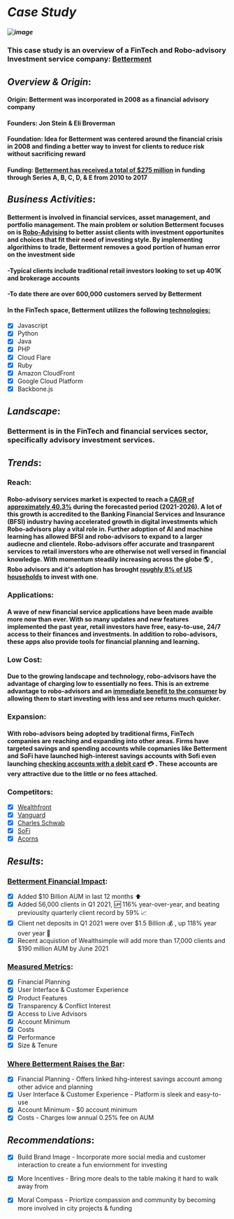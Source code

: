 # _**Case Study**_ 
##### ![image](https://user-images.githubusercontent.com/81876252/115085499-44d30b80-9ed0-11eb-85d2-43192febf900.png)

### This case study is an overview of a FinTech and Robo-advisory Investment service company: [Betterment](https://www.betterment.com/)
## _**Overview & Origin**_:
#### Origin: Betterment was incorporated in 2008 as a financial advisory company 
#### Founders: Jon Stein & Eli Broverman 
#### Foundation: Idea for Betterment was centered around the financial crisis in 2008 and finding a better way to invest for clients to reduce risk without sacrificing reward 
#### Funding: [Betterment has received a total of $275 million](https://www.crunchbase.com/organization/betterment/company_financials) in funding through Series A, B, C, D, & E from 2010 to 2017

## _**Business Activities**_: 
#### Betterment is involved in financial services, asset management, and portfolio management. The main problem or solution Betterment focuses on is [Robo-Advising](https://www.betterment.com/category/robo-advisor/) to better assist clients with investment opportunites and choices that fit their need of investing style. By implementing algorithims to trade, Betterment removes a good portion of human error on the investment side 
#### -Typical clients include traditional retail investors looking to set up 401K and brokerage accounts
#### -To date there are over 600,000 customers served by Betterment 
#### In the FinTech space, Betterment utilizes the following [technologies:](https://stackshare.io/betterment/betterment)
- [x] Javascript
- [x] Python
- [x] Java
- [x] PHP
- [x] Cloud Flare
- [x] Ruby
- [x] Amazon CloudFront
- [x] Google Cloud Platform
- [x] Backbone.js

## _**Landscape**_:
### Betterment is in the FinTech and financial services sector, specifically advisory investment services. 

## _**Trends**_:
### Reach: 
#### Robo-advisory services market is expected to reach a [CAGR of approximately 40.3%](https://www.mordorintelligence.com/industry-reports/robo-advisory-services-market#:~:text=The%20Robo%2Dadvisory%20Services%20Market%20is%20expected%20to%20register%20a,are%20playing%20a%20major%20role) during the forecasted period (2021-2026). A lot of this growth is accredited to the Banking Financial Services and Insurance (BFSI) industry having accelerated growth in digital investments which Robo-advisors play a vital role in. Further adoption of AI and machine learning has allowed BFSI and robo-advisors to expand to a larger audiecne and clientele. Robo-advisors offer accurate and trasnparent services to retail inverstors who are otherwise not well versed in financial knowledge. With momentum steadily increasing across the globe :earth_americas: , Robo advisors and it's adoption has brought [roughly 8% of US households](https://www.backendbenchmarking.com/blog/2020/11/robo-advisor-industry-trends-fall-2020/) to invest with one. 
### Applications: 
#### A wave of new financial service applications have been made avaible more now than ever. With so many updates and new features implemented the past year, retail investors have free, easy-to-use, 24/7 access to their finances and investments. In addition to robo-advisors, these apps also provide tools for financial planning and learning. 
### Low Cost: 
#### Due to the growing landscape and technology, robo-advisors have the advantage of charging low to essentially no fees. This is an extreme advantage to robo-advisors and an [immediate benefit to the consumer](https://www.aaii.com/journal/article/top-robo-adviser-trends-according-to-the-experts?via=emailsignup-readmore) by allowing them to start investing with less and see returns much quicker.
### Expansion: 
#### With robo-advisors being adopted by traditional firms, FinTech companies are reaching and expanding into other areas. Firms have targeted savings and spending accounts while copmanies like Betterment and SoFi have launched high-interest savings accounts with Sofi even launching [checking accounts with a debit card](https://www.backendbenchmarking.com/blog/2020/06/innovation-trends-of-robo-advice/) :credit_card: . These accounts are very attractive due to the little or no fees attached. 
### Competitors: 
- [x] [Wealthfront](https://www.wealthfront.com/)
- [x] [Vanguard](https://investor.vanguard.com/corporate-portal/)
- [x] [Charles Schwab](https://www.schwab.com/)
- [x] [SoFi](https://www.sofi.com/)
- [x] [Acorns](https://www.acorns.com/)

## _**Results**_:
### [Betterment Financial Impact](https://www.prnewswire.com/news-releases/betterment-announces-record-growth-in-q1-2021-net-new-clients-up-more-than-100-yoy-301270497.html):
- [x] Added $10 Billion AUM in last 12 months ⬆️
- [x] Added 56,000 clients in Q1 2021, 🆙    116% year-over-year, and beating previouslty quarterly client record by 59% 📈
- [x] Client net deposits in Q1 2021 were over $1.5 Billion  💰  , up 118% year over year  🤑
- [x] Recent acquistion of Wealthsimple will add more than 17,000 clients and $190 million AUM by June 2021 

### [Measured Metrics](https://www.backendbenchmarking.com/robo-ranking/):
- [x] Financial Planning 
- [x] User Interface & Customer Experience 
- [x] Product Features 
- [x] Transparency & Conflict Interest  
- [x] Access to Live Advisors 
- [x] Account Minimum 
- [x] Costs 
- [x] Performance 
- [x] Size & Tenure 

### [Where Betterment Raises the Bar](https://www.cnbc.com/2020/02/13/why-betterment-is-the-best-roboadvisor-for-beginning-investors.html):
- [x] Financial Planning - Offers linked hihg-interest savings account among other advice and planning  
- [x] User Interface & Customer Experience - Platform is sleek and easy-to-use
- [x] Account Minimum - $0 account minimum 
- [x] Costs - Charges low annual 0.25% fee on AUM 

## _**Recommendations**_:
- [x] Build Brand Image - Incorporate more social media and customer interaction to create a fun enviornment for investing 
- [x] More Incentives - Bring more deals to the table making it hard to walk away from 
- [x] Moral Compass -  Priortize compassion and community by becoming more involved in city projects & funding 



